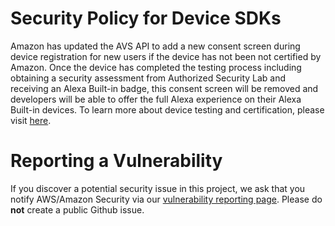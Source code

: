 # Security Policy for Device SDKs

Amazon has updated the AVS API to add a new consent screen during device registration for new users if the device has not been not certified by Amazon. Once the device has completed the testing process including obtaining a security assessment from Authorized Security Lab and receiving an Alexa Built-in badge, this consent screen will be removed and developers will be able to offer the full Alexa experience on their Alexa Built-in devices. To learn more about device testing and certification, please visit [here](https://developer.amazon.com/en-US/alexa/devices/alexa-built-in/development-resources#additional-resources).

# Reporting a Vulnerability

If you discover a potential security issue in this project, we ask that you notify AWS/Amazon Security via our [vulnerability reporting page](http://aws.amazon.com/security/vulnerability-reporting/). Please do **not** create a public Github issue.